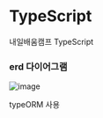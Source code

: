 # TypeScript
내일배움캠프 TypeScript

### erd 다이어그램
![image](https://github.com/tnals634/TypeScript/assets/50979515/32cc26fd-f9a9-4e6c-8168-13d607bc7546)

typeORM 사용

